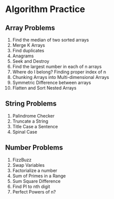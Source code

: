 # Algorithm Practice

## Array Problems
1. Find the median of two sorted arrays
2. Merge K Arrays
3. Find duplicates
4. Anagrams
5. Seek and Destroy
6. Find the largest number in each of n arrays
7. Where do I belong? Finding proper index of n
8. Chunking Arrays into Multi-dimensional Arrays
9. Symmetric Difference between arrays
10. Flatten and Sort Nested Arrays

## String Problems
1. Palindrome Checker
2. Truncate a String
3. Title Case a Sentence
4. Spinal Case

## Number Problems
1. FizzBuzz
2. Swap Variables
3. Factorialize a number
4. Sum of Primes in a Range
5. Sum Square Difference
6. Find PI to nth digit
7. Perfect Powers of n?